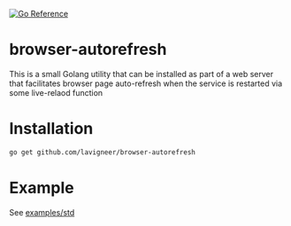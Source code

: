 [![Go Reference](https://pkg.go.dev/badge/github.com/lavigneer/browser-autorefresh.svg)](https://pkg.go.dev/github.com/lavigneer/browser-autorefresh)

# browser-autorefresh
This is a small Golang utility that can be installed as part of a web server that facilitates browser page auto-refresh when the service is restarted via some live-relaod function

# Installation

```bash
go get github.com/lavigneer/browser-autorefresh
```

# Example

See [examples/std](examples/std)
